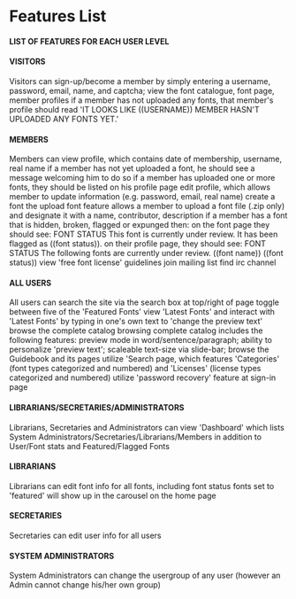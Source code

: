Features List
=============

#### LIST OF FEATURES FOR EACH USER LEVEL

#### VISITORS

Visitors can sign-up/become a member by simply entering a username, password, email, name, and captcha; view the font catalogue, font page, member profiles if a member has not uploaded any fonts, that member's profile should read 'IT LOOKS LIKE ((USERNAME)) MEMBER HASN'T UPLOADED ANY FONTS YET.' 

#### MEMBERS

Members can view profile, which contains date of membership, username, real name if a member has not yet uploaded a font, he should see a message welcoming him to do so if a member has uploaded one or more fonts, they should be listed on his profile page edit profile, which allows member to update information (e.g. password, email, real name) create a font the upload font feature allows a member to upload a font file (.zip only) and designate it with a name, contributor, description if a member has a font that is hidden, broken, flagged or expunged then: on the font page they should see: FONT STATUS This font is currently under review. It has been flagged as ((font status)). on their profile page, they should see: FONT STATUS The following fonts are currently under review. ((font name)) ((font status)) view 'free font license' guidelines join mailing list find irc channel 

#### ALL USERS

All users can search the site via the search box at top/right of page toggle between five of the 'Featured Fonts' view 'Latest Fonts' and interact with 'Latest Fonts' by typing in one's own text to 'change the preview text' browse the complete catalog browsing complete catalog includes the following features: preview mode in word/sentence/paragraph; ability to personalize 'preview text'; scaleable text-size via slide-bar; browse the Guidebook and its pages utilize 'Search page, which features 'Categories' (font types categorized and numbered) and 'Licenses' (license types categorized and numbered) utilize 'password recovery' feature at sign-in page 

#### LIBRARIANS/SECRETARIES/ADMINISTRATORS

Librarians, Secretaries and Administrators can view 'Dashboard' which lists System Administrators/Secretaries/Librarians/Members in addition to User/Font stats and Featured/Flagged Fonts

#### LIBRARIANS

Librarians can edit font info for all fonts, including font status fonts set to 'featured' will show up in the carousel on the home page

#### SECRETARIES

Secretaries can edit user info for all users

#### SYSTEM ADMINISTRATORS

System Administrators can change the usergroup of any user (however an Admin cannot change his/her own group)
